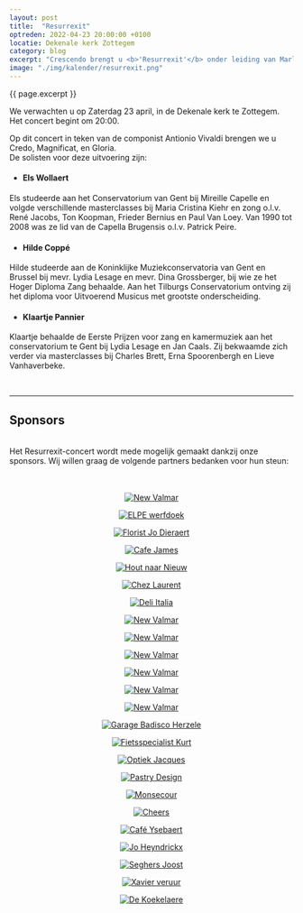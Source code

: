 ```yaml
---
layout: post
title:  "Resurrexit"
optreden: 2022-04-23 20:00:00 +0100
locatie: Dekenale kerk Zottegem
category: blog
excerpt: "Crescendo brengt u <b>'Resurrexit'</b> onder leiding van Marleen Bijl en in samenwerking met het barokensemble Les Goûts-Authentiques."
image: "./img/kalender/resurrexit.png"
---
```


{{ page.excerpt }}

We verwachten u op Zaterdag 23 april, in de Dekenale kerk te Zottegem. Het concert begint om 20:00.

Op dit concert in teken van de componist Antionio Vivaldi brengen we u Credo, Magnificat, en Gloria.<br>
De solisten voor deze uitvoering zijn:

- #### <b>Els Wollaert</b>

<p>Els studeerde aan het Conservatorium van Gent bij Mireille Capelle en volgde verschillende masterclasses bij Maria Cristina Kiehr en zong o.l.v. René Jacobs, Ton Koopman, Frieder Bernius en Paul Van Loey. Van 1990 tot 2008 was ze lid van de Capella Brugensis o.l.v. Patrick Peire.</p>

- #### <b>Hilde Coppé</b>

<p>Hilde studeerde aan de Koninklijke Muziekconservatoria van Gent en Brussel bij mevr. Lydia Lesage en mevr. Dina Grossberger, bij wie ze het Hoger Diploma Zang behaalde. Aan het Tilburgs Conservatorium ontving zij het diploma voor Uitvoerend Musicus met grootste onderscheiding.</p>

- #### <b>Klaartje Pannier</b>

<p>Klaartje behaalde de Eerste Prijzen voor zang en kamermuziek aan het conservatorium te Gent bij Lydia Lesage en Jan Caals. Zij bekwaamde zich verder via masterclasses bij Charles Brett, Erna Spoorenbergh en Lieve Vanhaverbeke.</p>

<br />
<hr>

## Sponsors

<div class="sponsors">
<br />
Het Resurrexit-concert wordt mede mogelijk gemaakt dankzij onze sponsors.
Wij willen graag de volgende partners bedanken voor hun steun:
<br /><br /><br />
<div class="sponsors_silver">
    <div class="gallery">
            <center>
             <figure>
                <a href="https://www.nuby.be" target="_blank">
                    <img src="{{ site.baseurl }}/img/kalender/sponsors/new_valmar.png" alt="New Valmar" />
                </a>
            </figure>
            <figure>
                <a href="https://www.elpe.be/" target="_blank">
                    <img src="{{ site.baseurl }}/img/kalender/sponsors/elpe.png" alt="ELPE werfdoek" />
                </a>
            </figure>
            <figure>
                <a href="https://www.zottegemwinkelcentrum.be/jo-dieraert-florist/" target="_blank">
                    <img src="{{ site.baseurl }}/img/kalender/sponsors/florist_dieraert.png" alt="Florist Jo Dieraert" />
                </a>
            </figure>
            <figure>
                <a href="https://www.facebook.com/cafeJamesZottegem/" target="_blank">
                    <img src="{{ site.baseurl }}/img/kalender/sponsors/cafe_james.png" alt="Cafe James" />
                </a>
            </figure>
            <figure>
                <a href="https://www.facebook.com/houtnaarnieuw/" target="_blank">
                    <img src="{{ site.baseurl }}/img/kalender/sponsors/sponsoring_jan_porrez.jpg" alt="Hout naar Nieuw" />
                </a>
            </figure>
            <figure>
                <a href="https://www.facebook.com/ChezLaurentCafe/" target="_blank">
                    <img src="{{ site.baseurl }}/img/kalender/sponsors/laurent.jpeg" alt="Chez Laurent" />
                </a>
            </figure>
            <figure>
                <a href="https://www.deli-italia.be/" target="_blank">
                    <img src="{{ site.baseurl }}/img/kalender/sponsors/deli_italia.png" alt="Deli Italia" />
                </a>
            </figure>
                <figure>
                    <a href="" target="_blank">
                        <img src="{{ site.baseurl }}/img/kalender/sponsors/francy.png" alt="New Valmar" />
                    </a>
                </figure>
                <figure>
                    <a href="" target="_blank">
                        <img src="{{ site.baseurl }}/img/kalender/sponsors/volkshuis.png" alt="New Valmar" />
                    </a>
                </figure>
                <figure>
                    <a href="http://www.huysteoudenhove.be/" target="_blank">
                        <img src="{{ site.baseurl }}/img/kalender/sponsors/huys_oudenhove.png" alt="New Valmar" />
                    </a>
                </figure>
                <figure>
                    <a href="https://www.labaere.be/" target="_blank">
                        <img src="{{ site.baseurl }}/img/kalender/sponsors/labaere.png" alt="New Valmar" />
                    </a>
                </figure>
                <figure>
                    <a href="http://www.garagevantwembeke.be/renault" target="_blank">
                        <img src="{{ site.baseurl }}/img/kalender/sponsors/twembeke.png" alt="New Valmar" />
                    </a>
                </figure>
                <figure>
                    <a href="https://nl-nl.facebook.com/VishandelDeKust" target="_blank">
                        <img src="{{ site.baseurl }}/img/kalender/sponsors/de_kust.png" alt="New Valmar" />
                    </a>
                </figure>
                <figure>
                    <a href="http://badisco-herzele.toyotanet.be/" target="_blank">
                        <img src="{{ site.baseurl }}/img/kalender/sponsors/badisco.png" alt="Garage Badisco Herzele" />
                    </a>
                </figure>
                <figure>
                    <a href="https://vdbdefietsspecialist.be/" target="_blank">
                        <img src="{{ site.baseurl }}/img/kalender/sponsors/kurt.png" alt="Fietsspecialist Kurt" />
                    </a>
                </figure>
                <figure>
                    <a href="http://www.optiekjacques.be/" target="_blank">
                        <img src="{{ site.baseurl }}/img/kalender/sponsors/optiek_jaques.png" alt="Optiek Jacques" />
                    </a>
                </figure>
                <figure>
                    <a href="https://www.facebook.com/pastrydesignzottegem" target="_blank">
                        <img src="{{ site.baseurl }}/img/kalender/sponsors/pastry.png" alt="Pastry Design" />
                    </a>
                </figure>
                <figure>
                    <a href="https://www.bouwwerkenmonsecour.be/" target="_blank">
                        <img src="{{ site.baseurl }}/img/kalender/sponsors/logo_monsecour.png" alt="Monsecour" />
                    </a>
                </figure>
                <figure>
                    <a href="https://cheers-zottegem.business.site/" target="_blank">
                        <img src="{{ site.baseurl }}/img/kalender/sponsors/logo_cheers.jpg" alt="Cheers" />
                    </a>
                </figure>
                <figure>
                    <a href="https://www.zwalm.be/bezoeken/eten-en-drinken/ysebaert" target="_blank">
                        <img src="{{ site.baseurl }}/img/kalender/sponsors/ysebaert.png" alt="Café Ysebaert" />
                    </a>
                </figure>
                <figure>
                    <a href="https://www.oosterzeleonderneemt.be/handelaar/slagerij-jo-heyndrickx/" target="_blank">
                        <img src="{{ site.baseurl }}/img/kalender/sponsors/traiteur.png" alt="Jo Heyndrickx" />
                    </a>
                </figure>
                <figure>
                    <a href="https://www.zottegemwinkelcentrum.be/seghers-joost/" target="_blank">
                        <img src="{{ site.baseurl }}/img/kalender/sponsors/seghers.png" alt="Seghers Joost" />
                    </a>
                </figure>
                <figure>
                    <a href="https://xavierverhuur.be/" target="_blank">
                        <img src="{{ site.baseurl }}/img/kalender/sponsors/logo_xavier_verhuur.png" alt="Xavier veruur" />
                    </a>
                </figure>
                <figure>
                    <a href="https://slagerijdekoekelaere.be/" target="_blank">
                        <img src="{{ site.baseurl }}/img/kalender/sponsors/de_koekelaere.png" alt="De Koekelaere" />
                    </a>
                </figure>
            </center>
        </div>
        </div>
</div>
